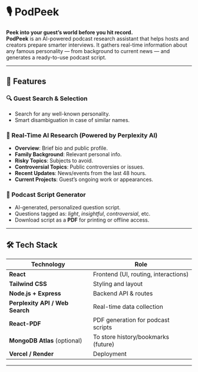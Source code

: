 # 🎙️ PodPeek

**Peek into your guest’s world before you hit record.**  
**PodPeek** is an AI-powered podcast research assistant that helps hosts and creators prepare smarter interviews. It gathers real-time information about any famous personality — from background to current news — and generates a ready-to-use podcast script.

---

## 🚀 Features

### 🔍 Guest Search & Selection
- Search for any well-known personality.
- Smart disambiguation in case of similar names.

### 🧠 Real-Time AI Research (Powered by Perplexity AI)
- **Overview**: Brief bio and public profile.
- **Family Background**: Relevant personal info.
- **Risky Topics**: Subjects to avoid.
- **Controversial Topics**: Public controversies or issues.
- **Recent Updates**: News/events from the last 48 hours.
- **Current Projects**: Guest’s ongoing work or appearances.

### 📝 Podcast Script Generator
- AI-generated, personalized question script.
- Questions tagged as: *light*, *insightful*, *controversial*, etc.
- Download script as a **PDF** for printing or offline access.

---

## 🛠 Tech Stack

| Technology        | Role                                      |
|------------------|-------------------------------------------|
| **React**         | Frontend (UI, routing, interactions)     |
| **Tailwind CSS**  | Styling and layout                       |
| **Node.js + Express** | Backend API & routes                   |
| **Perplexity API / Web Search** | Real-time data collection     |
| **React-PDF**     | PDF generation for podcast scripts       |
| **MongoDB Atlas** (optional) | To store history/bookmarks (future) |
| **Vercel / Render** | Deployment                             |

---

